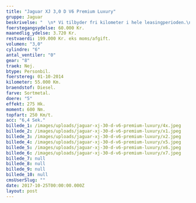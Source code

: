 ```yaml
---
title: "Jaguar XJ 3,0 D V6 Premium Luxury"
gruppe: Jaguar
beskrivelse: "  \n* Vi tilbyder fri kilometer i hele leasingperioden.\n\n * Cap Approved Garantiforsikring i hele leasingperioden. (valgfri)\n\n * Vi tilbyder kaskoforsikring på alle vores biler\n\n * Sæson, split/deleleasing og erhvervsleasing – vi har hele paletten.\n\n * Du vælger selv perioden: 6, 12, 24 eller 36 måneder.\n\n * Har vi ikke bilen på lager, dedikere vi os til at finde den helt rigtige og står for importen.\n\n__________________________________\n\n https://www.bilbasen.dk/find-en-forhandler/bilforhandler-capleasing-aps-id11837\n\n"
foerstegangsydelse: 60.000 Kr.
maanedlig_ydelse: 3.720 Kr.
restvaerdi: 199.000 Kr. eks moms/afgift.
volumen: "3,0"
cylindre: "6"
antal_ventiler: "0"
gear: "8"
traek: Nej.
btype: Personbil.
foerstereg: 01-10-2014
kilometer: 55.000 Km.
braendstof: Diesel.
farve: Sortmetal.
doere: "5"
effekt: 275 Hk.
moment: 600 Nm.
topfart: 250 Km/t.
acc: "6,4 Sek."
billede_1: /images/uploads/jaguar-xj-30-d-v6-premium-luxury/4x.jpeg
billede_2: /images/uploads/jaguar-xj-30-d-v6-premium-luxury/x1.jpeg
billede_3: /images/uploads/jaguar-xj-30-d-v6-premium-luxury/x2.jpeg
billede_4: /images/uploads/jaguar-xj-30-d-v6-premium-luxury/x5.jpeg
billede_5: /images/uploads/jaguar-xj-30-d-v6-premium-luxury/x6.jpeg
billede_6: /images/uploads/jaguar-xj-30-d-v6-premium-luxury/x7.jpeg
billede_7: null
billede_8: null
billede_9: null
billede_10: null
cmsUserSlug: ""
date: 2017-10-25T00:00:00.000Z
layout: post
---
```


